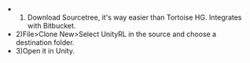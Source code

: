 * 1) Download Sourcetree, it's way easier than Tortoise HG. Integrates with Bitbucket.
* 2)File>Clone New>Select UnityRL in the source and choose a destination folder.
* 3)Open it in Unity.